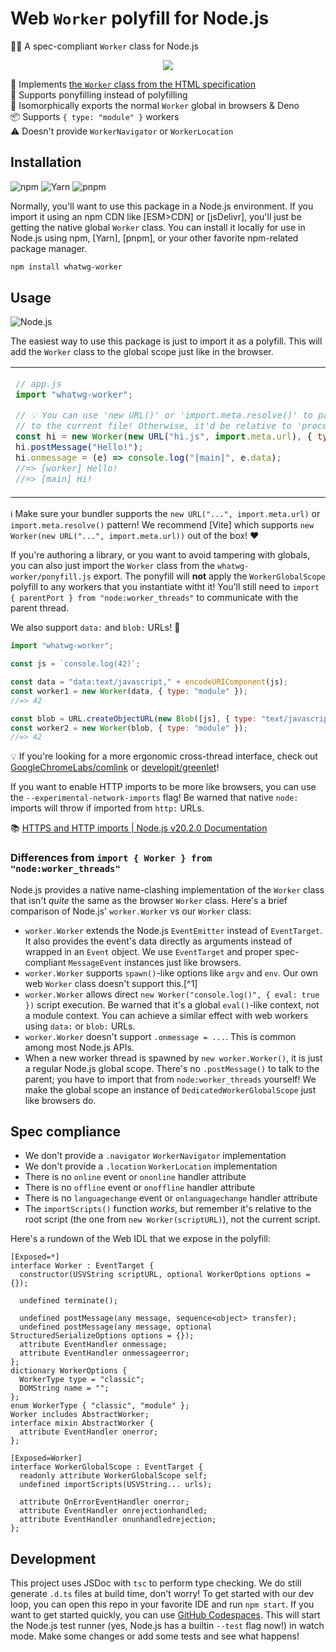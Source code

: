 # Web `Worker` polyfill for Node.js

👷‍♂️ A spec-compliant `Worker` class for Node.js

<div align="center">

![](https://picsum.photos/600/400)

</div>

📜 Implements [the `Worker` class from the HTML specification] \
🦄 Supports ponyfilling instead of polyfilling \
🧊 Isomorphically exports the normal `Worker` global in browsers & Deno \
📦 Supports `{ type: "module" }` workers \
⚠️ Doesn't provide `WorkerNavigator` or `WorkerLocation`

## Installation

![npm](https://img.shields.io/static/v1?style=for-the-badge&message=npm&color=CB3837&logo=npm&logoColor=FFFFFF&label=)
![Yarn](https://img.shields.io/static/v1?style=for-the-badge&message=Yarn&color=2C8EBB&logo=Yarn&logoColor=FFFFFF&label=)
![pnpm](https://img.shields.io/static/v1?style=for-the-badge&message=pnpm&color=222222&logo=pnpm&logoColor=F69220&label=)

Normally, you'll want to use this package in a Node.js environment. If you
import it using an npm CDN like [ESM>CDN] or [jsDelivr], you'll just be getting
the native global `Worker` class. You can install it locally for use in Node.js
using npm, [Yarn], [pnpm], or your other favorite npm-related package manager.

```sh
npm install whatwg-worker
```

## Usage

![Node.js](https://img.shields.io/static/v1?style=for-the-badge&message=Node.js&color=339933&logo=Node.js&logoColor=FFFFFF&label=)

The easiest way to use this package is just to import it as a polyfill. This
will add the `Worker` class to the global scope just like in the browser.

<table><td>

```js
// app.js
import "whatwg-worker";

// 💡 You can use 'new URL()' or 'import.meta.resolve()' to pass a URL relative
// to the current file! Otherwise, it'd be relative to 'process.cwd()'.
const hi = new Worker(new URL("hi.js", import.meta.url), { type: "module" });
hi.postMessage("Hello!");
hi.onmessage = (e) => console.log("[main]", e.data);
//=> [worker] Hello!
//=> [main] Hi!
```

<td>

```js
// hi.js
postMessage("Hi!");
onmessage = (e) => console.log("[worker]", e.data);
```

</table>

ℹ Make sure your bundler supports the `new URL("...", import.meta.url)` or
`import.meta.resolve()` pattern! We recommend [Vite] which supports
`new Worker(new URL("...", import.meta.url))` out of the box! ❤️

If you're authoring a library, or you want to avoid tampering with globals, you
can also just import the `Worker` class from the `whatwg-worker/ponyfill.js`
export. The ponyfill will **not** apply the `WorkerGlobalScope` polyfill to any
workers that you instantiate witht it! You'll still need to
`import { parentPort } from "node:worker_threads"` to communicate with the
parent thread.

We also support `data:` and `blob:` URLs! 🙌

```js
import "whatwg-worker";

const js = `console.log(42)`;

const data = "data:text/javascript," + encodeURIComponent(js);
const worker1 = new Worker(data, { type: "module" });
//=> 42

const blob = URL.createObjectURL(new Blob([js], { type: "text/javascript" }));
const worker2 = new Worker(blob, { type: "module" });
//=> 42
```

💡 If you're looking for a more ergonomic cross-thread interface, check out
[GoogleChromeLabs/comlink] or [developit/greenlet]!

If you want to enable HTTP imports to be more like browsers, you can use the
`--experimental-network-imports` flag! Be warned that native `node:` imports
will throw if imported from `http:` URLs.

📚 [HTTPS and HTTP imports | Node.js v20.2.0 Documentation]

### Differences from `import { Worker } from "node:worker_threads"`

Node.js provides a native name-clashing implementation of the `Worker` class
that isn't _quite_ the same as the browser `Worker` class. Here's a brief
comparison of Node.js' `worker.Worker` vs our `Worker` class:

- `worker.Worker` extends the Node.js `EventEmitter` instead of `EventTarget`.
  It also provides the event's data directly as arguments instead of wrapped in
  an `Event` object. We use `EventTarget` and proper spec-compliant
  `MessageEvent` instances just like browsers.
- `worker.Worker` supports `spawn()`-like options like `argv` and `env`. Our own
  web `Worker` class doesn't support this.[^1]
- `worker.Worker` allows direct `new Worker("console.log()", { eval: true })`
  script execution. Be warned that it's a global `eval()`-like context, not a
  module context. You can achieve a similar effect with web workers using
  `data:` or `blob:` URLs.
- `worker.Worker` doesn't support `.onmessage = ...`. This is common among most
  Node.js APIs.
- When a new worker thread is spawned by `new worker.Worker()`, it is just a
  regular Node.js global scope. There's no `.postMessage()` to talk to the
  parent; you have to import that from `node:worker_threads` yourself! We make
  the global scope an instance of `DedicatedWorkerGlobalScope` just like
  browsers do.

## Spec compliance

- We don't provide a `.navigator` `WorkerNavigator` implementation
- We don't provide a `.location` `WorkerLocation` implementation
- There is no `online` event or `ononline` handler attribute
- There is no `offline` event or `onoffline` handler attribute
- There is no `languagechange` event or `onlanguagechange` handler attribute
- The `importScripts()` function _works_, but remember it's relative to the root
  script (the one from `new Worker(scriptURL)`), not the current script.

Here's a rundown of the Web IDL that we expose in the polyfill:

```webidl
[Exposed=*]
interface Worker : EventTarget {
  constructor(USVString scriptURL, optional WorkerOptions options = {});

  undefined terminate();

  undefined postMessage(any message, sequence<object> transfer);
  undefined postMessage(any message, optional StructuredSerializeOptions options = {});
  attribute EventHandler onmessage;
  attribute EventHandler onmessageerror;
};
dictionary WorkerOptions {
  WorkerType type = "classic";
  DOMString name = "";
};
enum WorkerType { "classic", "module" };
Worker includes AbstractWorker;
interface mixin AbstractWorker {
  attribute EventHandler onerror;
};

[Exposed=Worker]
interface WorkerGlobalScope : EventTarget {
  readonly attribute WorkerGlobalScope self;
  undefined importScripts(USVString... urls);

  attribute OnErrorEventHandler onerror;
  attribute EventHandler onrejectionhandled;
  attribute EventHandler onunhandledrejection;
};
```

## Development

This project uses JSDoc with `tsc` to perform type checking. We do still
generate `.d.ts` files at build time, don't worry! To get started with our dev
loop, you can open this repo in your favorite IDE and run `npm start`. If you
want to get started quickly, you can use [GitHub Codespaces]. This will start
the Node.js test runner (yes, Node.js has a builtin `--test` flag now!) in watch
mode. Make some changes or add some tests and see what happens!

<!-- prettier-ignore-start -->
[HTTPS and HTTP imports | Node.js v20.2.0 Documentation]: https://nodejs.org/api/esm.html#https-and-http-imports
[GitHub Codespaces]: https://github.com/features/codespaces
[GoogleChromeLabs/comlink]: https://github.com/GoogleChromeLabs/comlink#readme
[developit/greenlet]: https://github.com/developit/greenlet#readme
[the `Worker` class from the HTML specification]: https://html.spec.whatwg.org/multipage/workers.html#dedicated-workers-and-the-worker-interface
[`Worker`-related parts of the HTML spec]: https://html.spec.whatwg.org/multipage/workers.html
<!-- prettier-ignore-end -->
